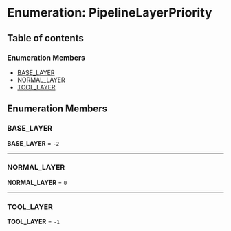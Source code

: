 # Enumeration: PipelineLayerPriority

## Table of contents

### Enumeration Members

* [BASE\_LAYER](/en/auto-docs/editor/enums/PipelineLayerPriority.md#base_layer)
* [NORMAL\_LAYER](/en/auto-docs/editor/enums/PipelineLayerPriority.md#normal_layer)
* [TOOL\_LAYER](/en/auto-docs/editor/enums/PipelineLayerPriority.md#tool_layer)

## Enumeration Members

### BASE\_LAYER

**BASE\_LAYER** = `-2`

***

### NORMAL\_LAYER

**NORMAL\_LAYER** = `0`

***

### TOOL\_LAYER

**TOOL\_LAYER** = `-1`
